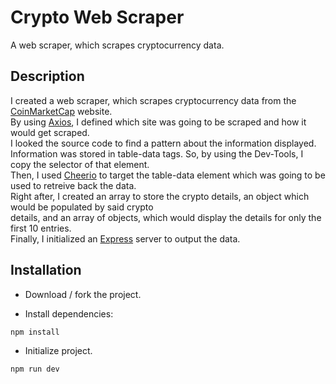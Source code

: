 # Crypto Web Scraper

A web scraper, which scrapes cryptocurrency data.

## Description

I created a web scraper, which scrapes cryptocurrency data from the [CoinMarketCap](https://coinmarketcap.com/) website.\
By using [Axios](https://axios-http.com/docs/intro), I defined which site was going to be scraped and how it would get scraped.\
I looked the source code to find a pattern about the information displayed.\
Information was stored in table-data tags. So, by using the Dev-Tools, I copy the selector of that element.\
Then, I used [Cheerio](https://cheerio.js.org/) to target the table-data element which was going to be used to retreive back the data.\
Right after, I created an array to store the crypto details, an object which would be populated by said crypto\
details, and an array of objects, which would display the details for only the first 10 entries.\
Finally, I initialized an [Express](https://expressjs.com/) server to output the data.

## Installation

- Download / fork the project.

- Install dependencies:

```
npm install
```

- Initialize project.

```
npm run dev
```

